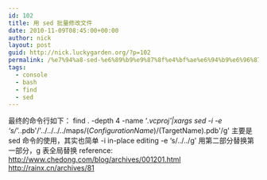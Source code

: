 ```yaml
---
id: 102
title: 用 sed 批量修改文件
date: 2010-11-09T08:45:00+00:00
author: nick
layout: post
guid: http://nick.luckygarden.org/?p=102
permalink: /%e7%94%a8-sed-%e6%89%b9%e9%87%8f%e4%bf%ae%e6%94%b9%e6%96%87%e4%bb%b6/
tags:
  - console
  - bash
  - find
  - sed
---
```

最终的命令行如下：
find . -depth 4 -name &#8216;*.vcproj'|xargs sed -i -e &#8216;s/'.*.pdb'/'../../../../maps/$(ConfigurationName)/$(TargetName).pdb'/g'
主要是 sed 命令的使用，其实也简单 
-i in-place editing
-e &#8216;s/../../g' 用第二部分替换第一部分，g 表全局替换
reference:
http://www.chedong.com/blog/archives/001201.html
http://rainx.cn/archives/81
